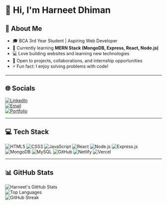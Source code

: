 # 👋 Hi, I'm Harneet Dhiman  

## 🚀 About Me
- 🎓 BCA 3rd Year Student | Aspiring Web Developer  
- 🌱 Currently learning **MERN Stack (MongoDB, Express, React, Node.js)**  
- 💻 Love building websites and learning new technologies  
- 🤝 Open to projects, collaborations, and internship opportunities  
- ⚡ Fun fact: I enjoy solving problems with code!  

---

## 🌐 Socials
[![LinkedIn](https://img.shields.io/badge/LinkedIn-blue?style=for-the-badge&logo=linkedin&logoColor=white)](https://linkedin.com/in/your-link)  
[![Email](https://img.shields.io/badge/Email-red?style=for-the-badge&logo=gmail&logoColor=white)](mailto:myemail@gmail.com)  
[![Portfolio](https://img.shields.io/badge/Portfolio-000?style=for-the-badge&logo=vercel&logoColor=white)](http://your-portfolio.com)  

---

## 💻 Tech Stack
![HTML5](https://img.shields.io/badge/HTML5-orange?style=for-the-badge&logo=html5&logoColor=white)
![CSS3](https://img.shields.io/badge/CSS3-blue?style=for-the-badge&logo=css3&logoColor=white)
![JavaScript](https://img.shields.io/badge/JavaScript-yellow?style=for-the-badge&logo=javascript&logoColor=black)
![React](https://img.shields.io/badge/React-20232a?style=for-the-badge&logo=react&logoColor=61DAFB)
![Node.js](https://img.shields.io/badge/Node.js-339933?style=for-the-badge&logo=node.js&logoColor=white)
![Express.js](https://img.shields.io/badge/Express.js-000?style=for-the-badge&logo=express&logoColor=white)
![MongoDB](https://img.shields.io/badge/MongoDB-4EA94B?style=for-the-badge&logo=mongodb&logoColor=white)
![MySQL](https://img.shields.io/badge/MySQL-4479A1?style=for-the-badge&logo=mysql&logoColor=white)
![GitHub](https://img.shields.io/badge/GitHub-000?style=for-the-badge&logo=github&logoColor=white)
![Netlify](https://img.shields.io/badge/Netlify-00C7B7?style=for-the-badge&logo=netlify&logoColor=white)
![Vercel](https://img.shields.io/badge/Vercel-000?style=for-the-badge&logo=vercel&logoColor=white)

---

## 📊 GitHub Stats
![Harneet's GitHub Stats](https://github-readme-stats.vercel.app/api?username=HarneetDhiman&show_icons=true&theme=tokyonight)  
![Top Languages](https://github-readme-stats.vercel.app/api/top-langs/?username=HarneetDhiman&layout=compact&theme=tokyonight)  
![GitHub Streak](https://github-readme-streak-stats.herokuapp.com/?user=HarneetDhiman&theme=tokyonight)
